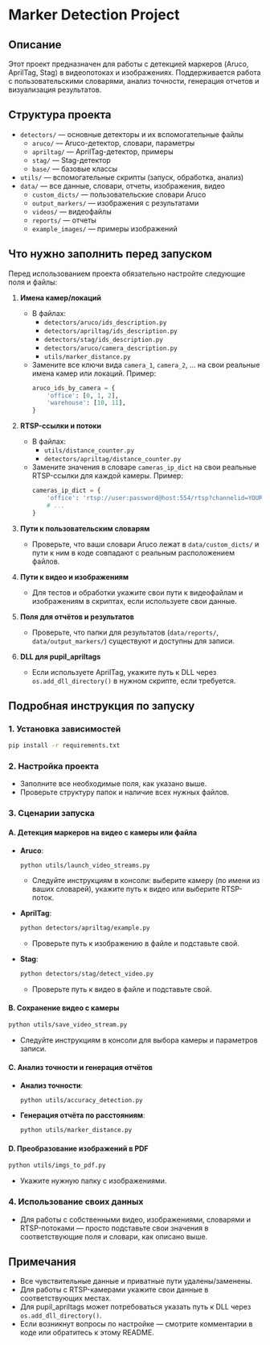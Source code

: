 # Marker Detection Project

## Описание

Этот проект предназначен для работы с детекцией маркеров (Aruco, AprilTag, Stag) в видеопотоках и изображениях. Поддерживается работа с пользовательскими словарями, анализ точности, генерация отчетов и визуализация результатов.

## Структура проекта

- `detectors/` — основные детекторы и их вспомогательные файлы
  - `aruco/` — Aruco-детектор, словари, параметры
  - `apriltag/` — AprilTag-детектор, примеры
  - `stag/` — Stag-детектор
  - `base/` — базовые классы
- `utils/` — вспомогательные скрипты (запуск, обработка, анализ)
- `data/` — все данные, словари, отчеты, изображения, видео
  - `custom_dicts/` — пользовательские словари Aruco
  - `output_markers/` — изображения с результатами
  - `videos/` — видеофайлы
  - `reports/` — отчеты
  - `example_images/` — примеры изображений

## Что нужно заполнить перед запуском

Перед использованием проекта обязательно настройте следующие поля и файлы:

1. **Имена камер/локаций**
   - В файлах:
     - `detectors/aruco/ids_description.py`
     - `detectors/apriltag/ids_description.py`
     - `detectors/stag/ids_description.py`
     - `detectors/aruco/camera_description.py`
     - `utils/marker_distance.py`
   - Замените все ключи вида `camera_1`, `camera_2`, ... на свои реальные имена камер или локаций. Пример:
     ```python
     aruco_ids_by_camera = {
         'office': [0, 1, 2],
         'warehouse': [10, 11],
     }
     ```

2. **RTSP-ссылки и потоки**
   - В файлах:
     - `utils/distance_counter.py`
     - `detectors/apriltag/distance_counter.py`
   - Замените значения в словаре `cameras_ip_dict` на свои реальные RTSP-ссылки для каждой камеры. Пример:
     ```python
     cameras_ip_dict = {
         'office': 'rtsp://user:password@host:554/rtsp?channelid=YOUR_CHANNEL_ID',
         # ...
     }
     ```

3. **Пути к пользовательским словарям**
   - Проверьте, что ваши словари Aruco лежат в `data/custom_dicts/` и пути к ним в коде совпадают с реальным расположением файлов.

4. **Пути к видео и изображениям**
   - Для тестов и обработки укажите свои пути к видеофайлам и изображениям в скриптах, если используете свои данные.

5. **Поля для отчётов и результатов**
   - Проверьте, что папки для результатов (`data/reports/`, `data/output_markers/`) существуют и доступны для записи.

6. **DLL для pupil_apriltags**
   - Если используете AprilTag, укажите путь к DLL через `os.add_dll_directory()` в нужном скрипте, если требуется.

## Подробная инструкция по запуску

### 1. Установка зависимостей

```bash
pip install -r requirements.txt
```

### 2. Настройка проекта

- Заполните все необходимые поля, как указано выше.
- Проверьте структуру папок и наличие всех нужных файлов.

### 3. Сценарии запуска

#### A. Детекция маркеров на видео с камеры или файла

- **Aruco**:
  ```bash
  python utils/launch_video_streams.py
  ```
  - Следуйте инструкциям в консоли: выберите камеру (по имени из ваших словарей), укажите путь к видео или выберите RTSP-поток.

- **AprilTag**:
  ```bash
  python detectors/apriltag/example.py
  ```
  - Проверьте путь к изображению в файле и подставьте свой.

- **Stag**:
  ```bash
  python detectors/stag/detect_video.py
  ```
  - Проверьте путь к видео в файле и подставьте свой.

#### B. Сохранение видео с камеры

```bash
python utils/save_video_stream.py
```
- Следуйте инструкциям в консоли для выбора камеры и параметров записи.

#### C. Анализ точности и генерация отчётов

- **Анализ точности**:
  ```bash
  python utils/accuracy_detection.py
  ```
- **Генерация отчёта по расстояниям**:
  ```bash
  python utils/marker_distance.py
  ```

#### D. Преобразование изображений в PDF

```bash
python utils/imgs_to_pdf.py
```
- Укажите нужную папку с изображениями.

### 4. Использование своих данных

- Для работы с собственными видео, изображениями, словарями и RTSP-потоками — просто подставьте свои значения в соответствующие поля и словари, как описано выше.

## Примечания
- Все чувствительные данные и приватные пути удалены/заменены.
- Для работы с RTSP-камерами укажите свои данные в соответствующих местах.
- Для pupil_apriltags может потребоваться указать путь к DLL через `os.add_dll_directory()`.
- Если возникнут вопросы по настройке — смотрите комментарии в коде или обратитесь к этому README. 
